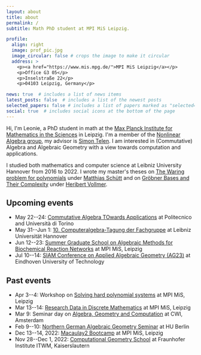 ```yaml
---
layout: about
title: about
permalink: /
subtitle: Math PhD student at MPI MiS Leipzig.

profile:
  align: right
  image: prof_pic.jpg
  image_circular: false # crops the image to make it circular
  address: >
    <p><a href="https://www.mis.mpg.de/">MPI MiS Leipzig</a></p>
    <p>Office G3 05</p>
    <p>Inselstraße 22</p>
    <p>04103 Leipzig, Germany</p>

news: true  # includes a list of news items
latest_posts: false  # includes a list of the newest posts
selected_papers: false # includes a list of papers marked as "selected={true}"
social: true  # includes social icons at the bottom of the page
---
```


Hi, I'm Leonie, a PhD student in math at the [Max Planck Institute for Mathematics in the Sciences](https://www.mis.mpg.de/) in Leipzig. I'm a member of the [Nonlinear Algebra group](https://www.mis.mpg.de/nlalg/research.html), my advisor is [Simon Telen](https://simontelen.webnode.page/). I am interested in (Commutative) Algebra and Algebraic Geometry with a view towards computation and applications.

I studied both mathematics and computer science at Leibniz University Hannover from 2016 to 2022. I wrote my master's theses on <a href="/assets/pdf/The_Waring_problem_for_polynomials.pdf" target="_blank">The Waring problem for polynomials</a> under [Matthias Schütt](https://www.iag.uni-hannover.de/en/schuett/) and on <a href="/assets/pdf/Gröbner_Bases_and_Their_Complexity.pdf" target="_blank">Gröbner Bases and Their Complexity</a> under [Heribert Vollmer](https://www.thi.uni-hannover.de/en/vollmer/).

## Upcoming events

- May 22--24: [Commutative Algebra TOwards Applications](https://sites.google.com/view/commalgintorino/home) at Politecnico and Università di Torino 
- May 31--Jun 1: [10. Computeralgebra-Tagung der Fachgruppe](https://konferenz.uni-hannover.de/event/83/) at Leibniz Universität Hannover
- Jun 12--23: [Summer Graduate School on Algebraic Methods for Biochemical Reaction Networks](https://www.mis.mpg.de/calendar/conferences/2023/msri-mpi23.html) at MPI MiS, Leipzig
- Jul 10--14: [SIAM Conference on Applied Algebraic Geometry (AG23)](https://www.siam.org/conferences/cm/conference/ag23) at Eindhoven University of Technology

## Past events

- Apr 3--4: Workshop on [Solving hard polynomial systems](https://www.mis.mpg.de/calendar/conferences/2023/shps23.html) at MPI MiS, Leipzig
- Mar 13--14: [Research Data in Discrete Mathematics](https://www.mis.mpg.de/calendar/conferences/2023/dataindiscretemath.html) at MPI MiS, Leipzig
- Mar 9: Seminar day on [Algebra, Geometry and Computation](https://simontelen.webnode.page/l/algebra-geometry-and-computation-at-cwi/) at CWI, Amsterdam
- Feb 9--10: [Northern German Algebraic Geometry Seminar](https://www.math.hu-berlin.de/~www-ag/NoGAGS.html) at HU Berlin
- Dec 13--14, 2022: [Macaulay2 Bootcamp](https://www.mis.mpg.de/calendar/conferences/2022/m2bc.html) at MPI MiS, Leipzig
- Nov 28--Dec 1, 2022: [Computational Geometry School](https://www.mathematik.uni-kl.de/~boehm/computationalgeometryschool/) at Fraunhofer Institute ITWM, Kaiserslautern